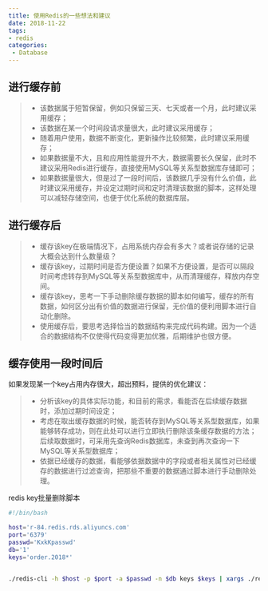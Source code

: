 ```yaml
---
title: 使用Redis的一些想法和建议
date: 2018-11-22
tags:
- redis
categories:
 - Database
---
```




## 进行缓存前

>* 该数据属于短暂保留，例如只保留三天、七天或者一个月，此时建议采用缓存；
>* 该数据在某一个时间段请求量很大，此时建议采用缓存；
>* 随着用户使用，数据不断变化，更新操作比较频繁，此时建议采用缓存；
>* 如果数据量不大，且和应用性能提升不大，数据需要长久保留，此时不建议采用Redis进行缓存，直接使用MySQL等关系型数据库存储即可；
>* 如果数据量很大，但是过了一段时间后，该数据几乎没有什么价值，此时建议采用缓存，并设定过期时间和定时清理该数据的脚本，这样处理可以减轻存储空间，也便于优化系统的数据库层。

## 进行缓存后

>* 缓存该key在极端情况下，占用系统内存会有多大？或者说存储的记录大概会达到什么数量级？
>* 缓存该key，过期时间是否方便设置？如果不方便设置，是否可以隔段时间考虑转存到MySQL等关系型数据库中，从而清理缓存，释放内存空间。
>* 缓存该key，思考一下手动删除缓存数据的脚本如何编写，缓存的所有数据，如何区分出有价值的数据进行保留，无价值的便利用脚本进行自动化删除。
>* 使用缓存后，要思考选择恰当的数据结构来完成代码构建。因为一个适合的数据结构不仅使得代码变得更加优雅，后期维护也很方便。

## 缓存使用一段时间后

如果发现某一个key占用内存很大，超出预料，提供的优化建议：

>* 分析该key的具体实际功能，和目前的需求，看能否在后续缓存数据时，添加过期时间设定；
>* 考虑在取出缓存数据的时候，能否转存到MySQL等关系型数据库，如果能够转存成功，则在此处可以进行立即执行删除该条缓存数据的方法；后续取数据时，可采用先查询Redis数据库，未查到再次查询一下MySQL等关系型数据库；
>* 依据已经缓存的数据，看能够依据数据中的字段或者相关属性对已经缓存的数据进行过滤查询，把那些不重要的数据通过脚本进行手动删除处理。

redis key批量删除脚本

```bash
#!/bin/bash

host='r-84.redis.rds.aliyuncs.com'
port='6379'
passwd='KxkKpasswd'
db='1'
keys='order.2018*'


./redis-cli -h $host -p $port -a $passwd -n $db keys $keys | xargs ./redis-cli  -h $host -p $port -a $passwd -n $db del
```
